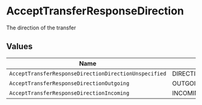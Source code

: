 # AcceptTransferResponseDirection

The direction of the transfer


## Values

| Name                                                  | Value                                                 |
| ----------------------------------------------------- | ----------------------------------------------------- |
| `AcceptTransferResponseDirectionDirectionUnspecified` | DIRECTION_UNSPECIFIED                                 |
| `AcceptTransferResponseDirectionOutgoing`             | OUTGOING                                              |
| `AcceptTransferResponseDirectionIncoming`             | INCOMING                                              |